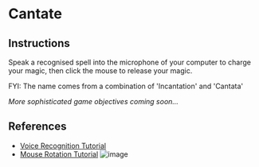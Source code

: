 # Cantate
## Instructions
Speak a recognised spell into the microphone of your computer to charge your magic, then click the mouse to release your magic.

FYI: The name comes from a combination of 'Incantation' and 'Cantata'

*More sophisticated game objectives coming soon...*

## References
- [Voice Recognition Tutorial](https://www.youtube.com/watch?v=29vyEOgsW8s&ab_channel=DapperDino)
- [Mouse Rotation Tutorial](https://www.youtube.com/watch?v=CxI2OBdhLno&ab_channel=RoyalSkies)
![image](https://user-images.githubusercontent.com/51403633/174455403-a65e5748-4746-443a-9836-1cf1124b82dd.png)

